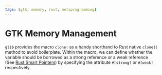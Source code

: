 ```yaml
---
tags: [gtk, memory, rust, metaprogramming]
---
```


# GTK Memory Management

`glib` provides the macro `clone!` as a handy shorthand to Rust native `clone()`
method to avoid boilerplate. Within the macro, we can define whether the
variable should be borrowed as a strong reference or a weak reference (See
[Rust Smart Pointers](202111301656.md)) by specifying the attribute `#[strong]`
or `#[weak]` respectively.
